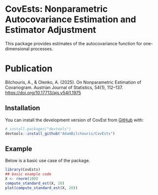 
# CovEsts: Nonparametric Autocovariance Estimation and Estimator Adjustment

<!-- badges: start -->
<!-- badges: end -->

This package provides estimates of the autocovariance function for one-dimensional processes.

# Publication
Bilchouris, A., & Olenko, A. (2025). On Nonparametric Estimation of Covariogram. Austrian Journal of Statistics, 54(1), 112–137. https://doi.org/10.17713/ajs.v54i1.1975

## Installation

You can install the development version of CovEst from [GitHub](https://github.com/AdamBilchouris/CovEsts) with:

``` r
# install.packages("devtools")
devtools::install_github("AdamBilchouris/CovEsts")
```

## Example

Below is a basic use case of the package.

``` r
library(CovEsts)
## basic example code
X <- rnorm(100)
compute_standard_est(X, 20)
plot(compute_standard_est(X, 20))
```

